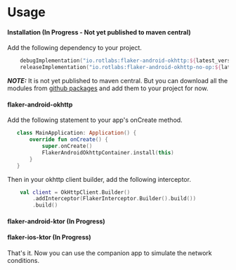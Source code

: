 # Usage

#### Installation (In Progress - Not yet published to maven central)

Add the following dependency to your project.

```kotlin
    debugImplementation("io.rotlabs:flaker-android-okhttp:${latest_version}")
    releaseImplementation("io.rotlabs:flaker-android-okhttp-no-op:${latest_version}")
```

**_NOTE:_** It is not yet published to maven central. But you can download all the modules from [github packages](https://github.com/RotBolt?tab=packages&repo_name=Flaker) and add them to your project for now.

#### flaker-android-okhttp
Add the following statement to your app's onCreate method.
```kotlin
   class MainApplication: Application() {
       override fun onCreate() {
           super.onCreate()
           FlakerAndroidOkhttpContainer.install(this)
       }
   }
```

Then in your okhttp client builder, add the following interceptor.
```kotlin
    val client = OkHttpClient.Builder()
        .addInterceptor(FlakerInterceptor.Builder().build())
        .build()
```

#### flaker-android-ktor (In Progress)

#### flaker-ios-ktor (In Progress)

That's it. Now you can use the companion app to simulate the network conditions.